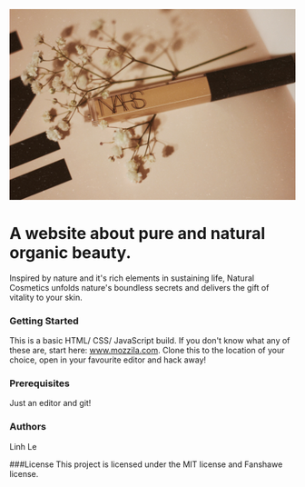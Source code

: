 ![Natural Cosmetic Website](images/readme_picture.jpg "Natural Cosmetic")

# A website about pure and natural organic beauty.

Inspired by nature and it's rich elements in sustaining life, Natural Cosmetics unfolds nature's boundless secrets and delivers the gift of vitality to your skin.

### Getting Started
This is a basic HTML/ CSS/ JavaScript build. If you don't know what any of these are, start here: www.mozzila.com. 
Clone this to the location of your choice, open in your favourite editor and hack away!

### Prerequisites 
Just an editor and git!

### Authors 
Linh Le

###License 
This project is licensed under the MIT license and Fanshawe license.